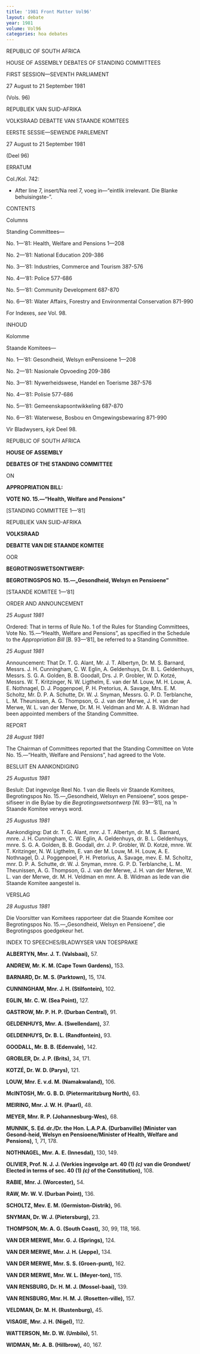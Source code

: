 ```yaml
---
title: '1981 Front Matter Vol96'
layout: debate
year: 1981
volume: Vol96
categories: hoa debates 
---
```

<akomaNtoso xmlns:xsi="http://www.w3.org/2001/XMLSchema-instance" xsi:schemaLocation="http://docs.oasis-open.org/legaldocml/ns/akn/3.0 akomantoso30.xsd" xmlns="http://docs.oasis-open.org/legaldocml/ns/akn/3.0">

<debate name="house_of_assembly_hansard_za">

<meta>

<identification source="hansard_za">

<FRBRWork>

<FRBRthis value=""/>

<FRBRuri value=""/>

<FRBRdate date="1981-08-27" name="markup"/>

<FRBRauthor href="#hansard_za" as="#author"/>

<FRBRcountry value="za"/>

</FRBRWork>

<FRBRExpression>

<FRBRthis value=""/>

<FRBRuri value=""/>

<FRBRdate date="1981-08-27" name="markup"/>

<FRBRauthor href="#hansard_za" as="#author"/>

<FRBRlanguage language="eng"/>

</FRBRExpression>

<FRBRManifestation>

<FRBRthis value=""/>

<FRBRuri value=""/>

<FRBRdate date="1981-08-27" name="markup"/>

<FRBRauthor href="#hansard_za" as="#author"/>

</FRBRManifestation>

</identification>

</meta>

<coverPage>

<p><span class="col_i" refersTo="page_0001"/>REPUBLIC OF SOUTH AFRICA</p>

<p class="heading">HOUSE OF ASSEMBLY DEBATES OF STANDING COMMITTEES</p>

<p><session value="first">FIRST SESSION</session>&#x2014;<legislature value="seventh">SEVENTH PARLIAMENT</legislature></p>

<p><date date="1981-08-27">27 August</date> to <date date="1981-09-21">21 September 1981</date></p>

<p class="#volume">(Vols. 96)</p>

<p>REPUBLIEK VAN SUID-AFRIKA</p>

<p class="heading">VOLKSRAAD DEBATTE VAN STAANDE KOMITEES</p>

<p><session value="eerste">EERSTE SESSIE</session>&#x2014;<legislature value="sewende">SEWENDE PARLEMENT</legislature></p>

<p><date date="1981-08-27">27 August</date> to <date date="1981-09-21">21 September 1981</date></p>

<p class="#volume">(Deel 96)</p>

<p class="heading"><span class="col_ii" refersTo="page_0002"/>ERRATUM</p>

<p>Col./Kol. 742:</p>

<ul>

<li>After line 7, insert/Na reel 7, voeg in&#x2014;&#x201C;eintlik irrelevant. Die Blanke behuisingste-&#x201D;.</li>

</ul>

<p class="heading"><span class="col_iii" refersTo="page_0003"/>CONTENTS</p>

<p>Columns</p>

<toc>

<tocItem href="#t01" level="1">Standing Committees&#x2014;</tocItem>

<tocItem href="#t02" level="2">No. 1&#x2014;&#x2019;81: Health, Welfare and Pensions 1&#x2014;208</tocItem>

<tocItem href="#t03" level="2">No. 2&#x2014;&#x2019;81: National Education 209-386</tocItem>

<tocItem href="#t04" level="2">No. 3&#x2014;&#x2019;81: Industries, Commerce and Tourism 387-576</tocItem>

<tocItem href="#t05" level="2">No. 4&#x2014;&#x2019;81: Police 577-686</tocItem>

<tocItem href="#t06" level="2">No. 5&#x2014;&#x2019;81: Community Development 687-870</tocItem>

<tocItem href="#t07" level="2">No. 6&#x2014;&#x2019;81: Water Affairs, Forestry and Environmental Conservation 871-990</tocItem>

<tocItem href="#t08" level="1">For Indexes, <i>see</i> Vol. 98.</tocItem>

</toc>

<p class="heading">INHOUD</p>

<p>Kolomme</p>

<toc>

<tocItem href="#t09" level="1">Staande Komitees&#x2014;</tocItem>

<tocItem href="#t10" level="2">No. 1&#x2014;&#x2019;81: Gesondheid, Welsyn enPensioene 1&#x2014;208</tocItem>

<tocItem href="#t11" level="2">No. 2&#x2014;&#x2019;81: Nasionale Opvoeding 209-386</tocItem>

<tocItem href="#t12" level="2">No. 3&#x2014;&#x2019;81: Nywerheidswese, Handel en Toerisme 387-576</tocItem>

<tocItem href="#t13" level="2">No. 4&#x2014;&#x2019;81: Polisie 577-686</tocItem>

<tocItem href="#t14" level="2">No. 5&#x2014;&#x2019;81: Gemeenskapsontwikkeling 687-870</tocItem>

<tocItem href="#t15" level="2">No. 6&#x2014;&#x2019;81: Waterwese, Bosbou en Omgewingsbewaring 871-990</tocItem>

<tocItem href="#t16" level="1">Vir Bladwysers, <i>kyk</i> Deel 98.</tocItem>

</toc>

</coverPage>

<preface>

<p class="heading"><span class="col_iv" refersTo="page_0004"/>REPUBLIC OF SOUTH AFRICA</p>

<p><b>HOUSE OF ASSEMBLY</b></p>

<p><b>DEBATES OF THE STANDING COMMITTEE</b></p>

<p>ON</p>

<p><b>APPROPRIATION BILL:</b></p>

<p><b>VOTE NO. 15.&#x2014;&#x201C;Health, Welfare and Pensions&#x201D;</b></p>

<p>[STANDING COMMITTEE 1&#x2014;&#x2019;81]</p>

<p class="heading">REPUBLIEK VAN SUID-AFRIKA</p>

<p><b>VOLKSRAAD</b></p>

<p><b>DEBATTE VAN DIE STAANDE KOMITEE</b></p>

<p>OOR</p>

<p><b>BEGROTINGSWETSONTWERP:</b></p>

<p><b>BEGROTINGSPOS NO. 15.&#x2014;&#x201E;Gesondheid, Welsyn en Pensioene&#x201D;</b></p>

<p>[STAANDE KOMITEE 1&#x2014;&#x2019;81]</p>

<p class="heading"><span class="col_v" refersTo="page_0005"/>ORDER AND ANNOUNCEMENT</p>

<p><i>25 August 1981</i></p>

<p>Ordered: That in terms of Rule No. 1 of the Rules for Standing Committees, Vote No. 15.&#x2014;&#x201C;Health, Welfare and Pensions&#x201D;, as specified in the Schedule to the <i>Appropriation Bill</i> [B. 93&#x2014;&#x2019;81], be referred to a Standing Committee.</p>

<p><i>25 August 1981</i></p>

<p>Announcement: That Dr. T. G. Alant, Mr. J. T. Albertyn, Dr. M. S. Barnard, Messrs. J. H. Cunningham, C. W. Eglin, A. Geldenhuys, Dr. B. L. Geldenhuys, Messrs. S. G. A. Golden, B. B. Goodall, Drs. J. P. Grobler, W. D. Kotz&#x00E9;, Messrs. W. T. Kritzinger, N. W. Ligthelm, E. van der M. Louw, M. H. Louw, A. E. Nothnagel, D. J. Poggenpoel, P. H. Pretorius, A. Savage, Mrs. E. M. Scholtz, Mr. D. P. A. Schutte, Dr. W. J. Snyman, Messrs. G. P. D. Terblanche, L. M. Theunissen, A. G. Thompson, G. J. van der Merwe, J. H. van der Merwe, W. L. van der Merwe, Dr. M. H. Veldman and Mr. A. B. Widman had been appointed members of the Standing Committee.</p>

<p>REPORT</p>

<p><i>28 August 1981</i></p>

<p>The Chairman of Committees reported that the Standing Committee on Vote No. 15.&#x2014;&#x201C;Health, Welfare and Pensions&#x201D;, had agreed to the Vote.</p>

<p class="heading"><span class="col_vi" refersTo="page_0006"/>BESLUIT EN AANKONDIGING</p>

<p><i>25 Augustus 1981</i></p>

<p>Besluit: Dat ingevolge Reel No. 1 van die Reels vir Staande Komitees, Begrotingspos No. 15.&#x2014;&#x201E;Gesondheid, Welsyn en Pensioene&#x201D;, soos gespe-sifiseer in die Bylae by die <i>Begrotingswetsontwerp</i> [W. 93&#x2014;&#x2019;81], na &#x2019;n Staande Komitee verwys word.</p>

<p><i>25 Augustus 1981</i></p>

<p>Aankondiging: Dat dr. T. G. Alant, mnr. J. T. Albertyn, dr. M. S. Barnard, mnre. J. H. Cunningham, C. W. Eglin, A. Geldenhuys, dr. B. L. Geldenhuys, mnre. S. G. A. Golden, B. B. Goodall, drr. J. P. Grobler, W. D. Kotz&#x00E9;, mnre. W. T. Kritzinger, N. W. Ligthelm, E. van der M. Louw, M. H. Louw, A. E. Nothnagel, D. J. Poggenpoel, P. H. Pretorius, A. Savage, mev. E. M. Scholtz, mnr. D. P. A. Schutte, dr. W. J. Snyman, mnre. G. P. D. Terblanche, L. M. Theunissen, A. G. Thompson, G. J. van der Merwe, J. H. van der Merwe, W. L. van der Merwe, dr. M. H. Veldman en mnr. A. B. Widman as lede van die Staande Komitee aangestel is.</p>

<p>VERSLAG</p>

<p><i>28 Augustus 1981</i></p>

<p>Die Voorsitter van Komitees rapporteer dat die Staande Komitee oor Begrotingspos No. 15.&#x2014;&#x201E;Gesondheid, Welsyn en Pensioene&#x201D;, die Begrotingspos goedgekeur het.</p>

<p class="heading"><span class="col_vii" refersTo="page_0007"/>INDEX TO SPEECHES/BLADWYSER VAN TOESPRAKE</p>

<p><b>ALBERTYN, Mnr. J. T. (Valsbaai),</b> 57.</p>

<p><b>ANDREW, Mr. K. M. (Cape Town Gardens),</b> 153.</p>

<p><b>BARNARD, Dr. M. S. (Parktown),</b> 15, 174.</p>

<p><b>CUNNINGHAM, Mnr. J. H. (Stilfontein),</b> 102.</p>

<p><b>EGLIN, Mr. C. W. (Sea Point),</b> 127.</p>

<p><b>GASTROW, Mr. P. H. P. (Durban Central),</b> 91.</p>

<p><b>GELDENHUYS, Mnr. A. (Swellendam),</b> 37.</p>

<p><b>GELDENHUYS, Dr. B. L. (Randfontein),</b> 93.</p>

<p><b>GOODALL, Mr. B. B. (Edenvale),</b> 142.</p>

<p><b>GROBLER, Dr. J. P. (Brits),</b> 34, 171.</p>

<p><b>KOTZ&#x00C9;, Dr. W. D. (Parys),</b> 121.</p>

<p><b>LOUW, Mnr. E. v.d. M. (Namakwaland),</b> 106.</p>

<p><b>McINTOSH, Mr. G. B. D. (Pietermaritzburg North),</b> 63.</p>

<p><b>MEIRING, Mnr. J. W. H. (Paarl),</b> 48.</p>

<p><b>MEYER, Mnr. R. P. (Johannesburg-Wes),</b> 68.</p>

<p><b>MUNNIK, S. Ed. dr./Dr. the Hon. L.A.P.A. (Durbanville) (Minister van Gesond-heid, Welsyn en Pensioene/Minister of Health, Welfare and Pensions),</b> 1, 71, 178.</p>

<p><b>NOTHNAGEL, Mnr. A. E. (Innesdal),</b> 130, 149.</p>

<p><b>OLIVIER, Prof. N. J. J. (Verkies ingevolge art. 40 (1) <i>(c)</i> van die Grondwet/ Elected in terms of sec. 40 (1) <i>(c)</i> of the Constitution),</b> 108.</p>

<p><b>RABIE, Mnr. J. (Worcester),</b> 54.</p>

<p><b>RAW, Mr. W. V. (Durban Point),</b> 136.</p>

<p><b>SCHOLTZ, Mev. E. M. (Germiston-Distrik),</b> 96.</p>

<p><b>SNYMAN, Dr. W. J. (Pietersburg),</b> 23.</p>

<p><b>THOMPSON, Mr. A. G. (South Coast),</b> 30, 99, 118, 166.</p>

<p><b>VAN DER MERWE, Mnr. G. J. (Springs),</b> 124.</p>

<p><b>VAN DER MERWE, Mnr. J. H. (Jeppe),</b> 134.</p>

<p><b>VAN DER MERWE, Mnr. S. S. (Groen-punt),</b> 162.</p>

<p><b>VAN DER MERWE, Mnr. W. L. (Meyer-ton),</b> 115.</p>

<p><b>VAN RENSBURG, Dr. H. M. J. (Mossel-baai),</b> 139.</p>

<p><b>VAN RENSBURG, Mnr. H. M. J. (Rosetten-ville),</b> 157.</p>

<p><b>VELDMAN, Dr. M. H. (Rustenburg),</b> 45.</p>

<p><b>VISAGIE, Mnr. J. H. (Nigel),</b> 112.</p>

<p><b>WATTERSON, Mr. D. W. (Umbilo),</b> 51.</p>

<p><b>WIDMAN, Mr. A. B. (Hillbrow),</b> 40, 167.</p>

</preface>

<debateBody>

<debateSection name="#opening">

